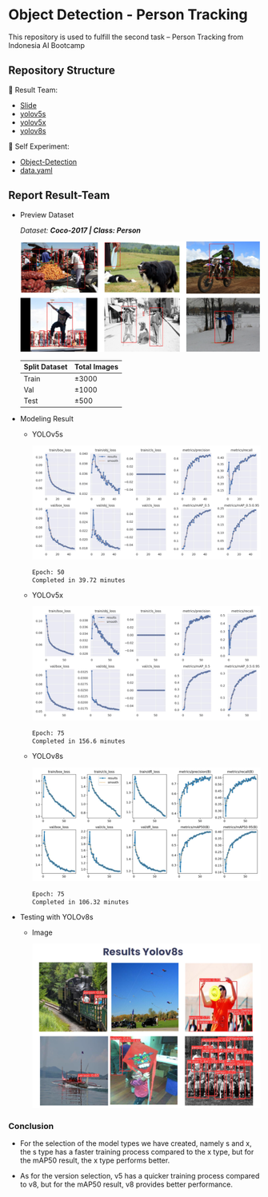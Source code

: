 # Object Detection - Person Tracking
This repository is used to fulfill the second task – Person Tracking from Indonesia AI Bootcamp

## Repository Structure
🔗 Result Team:
- [Slide](https://github.com/dikhaarianda/PersonTracking/blob/master/Result-Team/Project%202%20-%20Person%20Tracking.pdf)
- [yolov5s](https://github.com/dikhaarianda/PersonTracking/blob/master/Result-Team/yolov5s.ipynb)
- [yolov5x](https://github.com/dikhaarianda/PersonTracking/blob/master/Result-Team/yolov5x.ipynb)
- [yolov8s](https://github.com/dikhaarianda/PersonTracking/blob/master/Result-Team/yolov8s.ipynb)

🔗 Self Experiment:
- [Object-Detection](https://github.com/dikhaarianda/PersonTracking/blob/master/Self-Experiment/ObjectDetection.ipynb)
- [data.yaml](https://github.com/dikhaarianda/PersonTracking/blob/master/Self-Experiment/data.yaml)

## Report Result-Team
- Preview Dataset

    *Dataset: **Coco-2017 | Class: Person***

    ![Dataset](https://github.com/dikhaarianda/PersonTracking/blob/master/assets/dataset_image.png)

    | Split Dataset | Total Images  |
    |   ---------   |   ---------   |
    |       Train   |       ±3000   |   
    |       Val     |       ±1000   |
    |       Test    |       ±500    |

- Modeling Result
    - YOLOv5s

        ![YOLOv5s](https://github.com/dikhaarianda/PersonTracking/blob/master/assets/yolo5s.jpg)
        ```
        Epoch: 50
        Completed in 39.72 minutes
        ```

    - YOLOv5x

        ![yolo5x](https://github.com/dikhaarianda/PersonTracking/blob/master/assets/yolo5x.jpg)
        ```
        Epoch: 75
        Completed in 156.6 minutes
        ```
    
    - YOLOv8s

        ![yolo5x](https://github.com/dikhaarianda/PersonTracking/blob/master/assets/yolo8s.jpg)
        ```
        Epoch: 75
        Completed in 106.32 minutes
        ```

- Testing with YOLOv8s
    - Image

        ![testImage](https://github.com/dikhaarianda/PersonTracking/blob/master/assets/test_dataset.png)

### Conclusion
- For the selection of the model types we have created, namely s and x, the s type has a faster training process compared to the x type, but for the mAP50 result, the x type performs better.

- As for the version selection, v5 has a quicker training process compared to v8, but for the mAP50 result, v8 provides better performance.